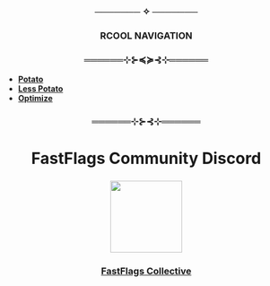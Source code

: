 <h3 align="center"> ─────── ✧ ─────── </h3>

<h3 align="center">RCOOL NAVIGATION </h3>

<h3 align="center">══════⊹⊱≼≽⊰⊹══════</h3>

* **[Potato](https://github.com/vsvpp/RCOOL/tree/main)**
* **[Less Potato](https://github.com/vsvpp/RCOOL/tree/dev)**
* **[Optimize](https://github.com/vsvpp/RCOOL/tree/alpha)**

<h3 align="center">══════⊹⊱⊰⊹══════</h3>

<h1 align="center">FastFlags Community Discord</h1>

<h3 align="center"><img src="https://pbs.twimg.com/profile_images/1775810017960337410/nFxnBttO_400x400.jpg" width="128"/> </h3>

<h3 align="center"><a href="https://discord.gg/YreqZ7aYmg">FastFlags Collective</a></h3>
